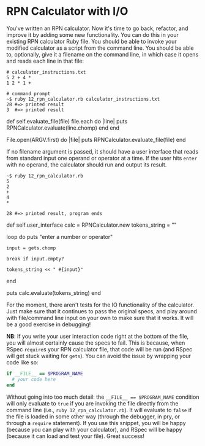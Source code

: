 # RPN Calculator with I/O

You've written an RPN calculator. Now it's time to go back, refactor,
and improve it by adding some new functionality. You can do this in your
existing RPN calculator Ruby file. You should be able to invoke your
modified calculator as a script from the command line. You should be
able to, optionally, give it a filename on the command line, in which
case it opens and reads each line in that file:

```
# calculator_instructions.txt
5 2 + 4 *
1 2 * 1 +

# command prompt
~$ ruby 12_rpn_calculator.rb calculator_instructions.txt
28 #=> printed result
3  #=> printed result
```

def self.evaluate_file(file)
  file.each do |line|
    puts RPNCalculator.evaluate(line.chomp)
  end
end

File.open(ARGV.first) do |file|
  puts RPNCalculator.evaluate_file(file)
end

If no filename argument is passed, it should have a user interface that
reads from standard input one operand or operator at a time. If the user
hits `enter` with no operand, the calculator should run and output its
result.

```
~$ ruby 12_rpn_calculator.rb
5
2
+
4
*

28 #=> printed result, program ends
```

def self.user_interface
  calc = RPNCalculator.new
  tokens_string = ""

  loop do
    puts "enter a number or operator"

    input = gets.chomp

    break if input.empty?

    tokens_string << " #{input}"
  end

  puts calc.evaluate(tokens_string)
end

For the moment, there aren't tests for the IO functionality of the
calculator. Just make sure that it continues to pass the original specs,
and play around with file/command line input on your own to make sure
that it works. It will be a good exercise in debugging!

**NB**: If you write your user interaction code right at the bottom of
the file, you will almost certainly cause the specs to fail. This is
because, when RSpec `require`s your RPN calculator file, that code will
be run (and RSpec will get stuck waiting for `gets`). You can avoid the
issue by wrapping your code like so:

```rb
if __FILE__ == $PROGRAM_NAME
  # your code here
end
```

Without going into too much detail: the `__FILE__ == $PROGRAM_NAME`
condition will only evaluate to `true` if you are invoking the file
directly from the command line (i.e., `ruby 12_rpn_calculator.rb`). It
will evaluate to `false` if the file is loaded in some other way
(through the debugger, in pry, or through a `require` statement). If you
use this snippet, you will be happy (because you can play with your
calculator), and RSpec will be happy (because it can load and test your
file). Great success!
